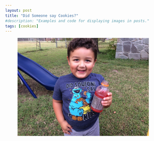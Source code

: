 ```yaml
---
layout: post
title: "Did Someone say Cookies?"
#description: "Examples and code for displaying images in posts."
tags: [cookies]
---
```


<figure>
	<img src="/uploads/2014/10/2014-10-05 17.35.00.jpg" alt="">
	<figcaption></figcaption>
</figure>
